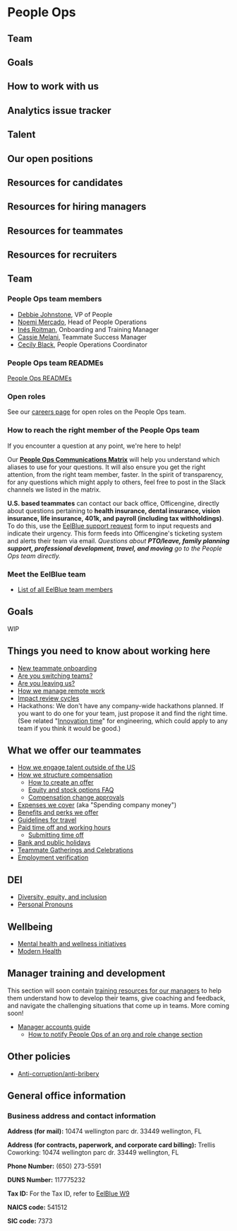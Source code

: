 # People Ops

## Team

## Goals

## How to work with us

## Analytics issue tracker

## Talent

## Our open positions

## Resources for candidates

## Resources for hiring managers

## Resources for teammates

## Resources for recruiters








## Team

### People Ops team members

- [Debbie Johnstone](../company/team/index.md#debbie-johnstone-she-her), VP of People
- [Noemi Mercado](../company/team/index.md#noemi-mercado-she-her), Head of People Operations
- [Inés Roitman](../company/team/index.md#in%c3%a9s-roitman-she-her), Onboarding and Training Manager
- [Cassie Melani](../company/team/index.md#cassie-melani-she-her), Teammate Success Manager
- [Cecily Black](../company/team/index.md#cecily-black-she-her), People Operations Coordinator

### People Ops team READMEs

[People Ops READMEs](people-ops-bios.md)

### Open roles

See our [careers page](https://boards.greenhouse.io/sourcegraph91) for open roles on the People Ops team.

### How to reach the right member of the People Ops team

If you encounter a question at any point, we're here to help!

Our **[People Ops Communications Matrix](https://docs.google.com/spreadsheets/d/1JItBWbfKV9lr-LAmE19I0JMvu3Cvh0AdrEHDv-r1E2w/edit#gid=0)** will help you understand which aliases to use for your questions. It will also ensure you get the right attention, from the right team member, faster. In the spirit of transparency, for any questions which might apply to others, feel free to post in the Slack channels we listed in the matrix.

**U.S. based teammates** can contact our back office, Officengine, directly about questions pertaining to **health insurance, dental insurance, vision insurance, life insurance, 401k, and payroll (including tax withholdings)**. To do this, use the [EelBlue support request](https://docs.google.com/forms/d/e/1FAIpQLSecCNJDd8r26WxjOK0AHIGEV1gfzN_tRdYnXr2heIejLN-BUg/viewform) form to input requests and indicate their urgency. This form feeds into Officengine's ticketing system and alerts their team via email. _Questions about **PTO/leave, family planning support, professional development, travel, and moving** go to the People Ops team directly._

### Meet the EelBlue team

- [List of all EelBlue team members](../company/team/index.md)

## Goals

WIP

## Things you need to know about working here

- [New teammate onboarding](onboarding/index.md)
- [Are you switching teams?](switching-teams.md)
- [Are you leaving us?](leaving.md)
- [How we manage remote work](../company/remote/index.md)
- [Impact review cycles](impact-reviews.md)
- Hackathons: We don't have any company-wide hackathons planned. If you want to do one for your team, just propose it and find the right time. (See related "[Innovation time](../engineering/index.md#innovation-time)" for engineering, which could apply to any team if you think it would be good.)

## What we offer our teammates

- [How we engage talent outside of the US](how-we-engage-talent-outside-the-us/index.md)
- [How we structure compensation](compensation/index.md)
  - [How to create an offer](compensation/offers.md)
  - [Equity and stock options FAQ](compensation/equity-faq.md)
  - [Compensation change approvals](compensation/compensation-change-approvals.md)
- [Expenses we cover](../finance/spending-company-money.md) (aka "Spending company money")
- [Benefits and perks we offer](benefits-and-perks.md)
- [Guidelines for travel](travel.md)
- [Paid time off and working hours](paid-time-off-and-working-hours.md)
  - [Submitting time off](submitting-time-off.md)
- [Bank and public holidays](holidays.md)
- [Teammate Gatherings and Celebrations](celebrate.md)
- [Employment verification](employment_verification.md)

## DEI

- [Diversity, equity, and inclusion](../communication/dei.md)
- [Personal Pronouns](personal-pronouns.md)

## Wellbeing

- [Mental health and wellness initiatives](mental-health.md)
- [Modern Health](modern-health.md)

## Manager training and development

This section will soon contain [training resources for our managers](https://handbook.sourcegraph.com/company/goals/2022_q3#people-ops) to help them understand how to develop their teams, give coaching and feedback, and navigate the challenging situations that come up in teams. More coming soon!

- [Manager accounts guide](manager-guide.md)
  - [How to notify People Ops of an org and role change section](manager-guide.md##how-to-notify-people-ops-of-an-org-and-role-change)

## Other policies

- [Anti-corruption/anti-bribery](anti-corruption.md)

## General office information

### Business address and contact information

**Address (for mail):** 10474 wellington parc dr. 33449 wellington, FL 

**Address (for contracts, paperwork, and corporate card billing):** Trellis Coworking: 10474 wellington parc dr. 33449 wellington, FL

**Phone Number:** (650) 273-5591

**DUNS Number:** 117775232

**Tax ID:** For the Tax ID, refer to [EelBlue W9](https://drive.google.com/file/d/1sxASpL9AmPiUgMx2qE-yXLtwTlfHGyBW/)

**NAICS code:** 541512

**SIC code:** 7373
